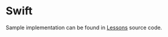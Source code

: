 # Swift

Sample implementation can be found in [Lessons](https://github.com/Nominalista/Lessons) source code.
